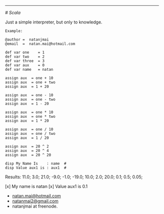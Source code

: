 
***
<i># Scala</i>

Just a simple interpreter, but only to knowledge.

	Example:

	@author =  natanjmai
	@email  =  natan.mai@hotmail.com

	def var one    = 1
	def var two    = 2
	def var three  = 3
	def var aux    = 0
	def var name   = natan

	assign aux  = one + 10
	assign aux  = one + two
	assign aux  = 1 + 20

	assign aux  = one - 10
	assign aux  = one - two
	assign aux  = 1 - 20

	assign aux  = one * 10
	assign aux  = one * two
	assign aux  = 1 * 20

	assign aux  = one / 10
	assign aux  = one / two
	assign aux  = 1 / 20

	assign aux  = 20 ^ 2
	assign aux  = 20 ^ 4
	assign aux  = 20 ^ 20

	disp My Name Is    : name  #
	disp Value aux1 is : aux1  #
Results: 11.0; 3.0; 21.0; -9.0; -1.0; -19.0; 10.0; 2.0; 20.0; 0.1; 0.5; 0.05; 

[x] My name is natan
[x] Value aux1 is 0.1

- natan.mai@hotmail.com
- natanmai2@gmail.com
- natanjmai at freenode.

